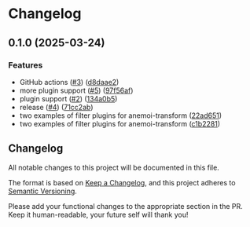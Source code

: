 # Changelog

## 0.1.0 (2025-03-24)


### Features

* GitHub actions ([#3](https://github.com/ecmwf/anemoi-plugins/issues/3)) ([d8daae2](https://github.com/ecmwf/anemoi-plugins/commit/d8daae29fbd5809f119f5798ae684a64c6cc800a))
* more plugin support ([#5](https://github.com/ecmwf/anemoi-plugins/issues/5)) ([97f56af](https://github.com/ecmwf/anemoi-plugins/commit/97f56af554477fb08c772238226cd82c52c78d8e))
* plugin support ([#2](https://github.com/ecmwf/anemoi-plugins/issues/2)) ([134a0b5](https://github.com/ecmwf/anemoi-plugins/commit/134a0b5600304eb255e3dba3a3394c2f7be78c23))
* release ([#4](https://github.com/ecmwf/anemoi-plugins/issues/4)) ([71cc2ab](https://github.com/ecmwf/anemoi-plugins/commit/71cc2ab66d4d9e3888d8f9c07e6e8169dd7b544e))
* two examples of filter plugins for anemoi-transform ([22ad651](https://github.com/ecmwf/anemoi-plugins/commit/22ad651fc60e3237b538c294d75313a6f78b7419))
* two examples of filter plugins for anemoi-transform ([c1b2281](https://github.com/ecmwf/anemoi-plugins/commit/c1b22810103c9128c58eab8971525281bfa66eee))

## Changelog

All notable changes to this project will be documented in this file.

The format is based on [Keep a Changelog](https://keepachangelog.com/en/1.1.0/),
and this project adheres to [Semantic Versioning](https://semver.org/spec/v2.0.0.html).

Please add your functional changes to the appropriate section in the PR.
Keep it human-readable, your future self will thank you!


<!-- Release notes generated using configuration in .github/release.yml at main -->
